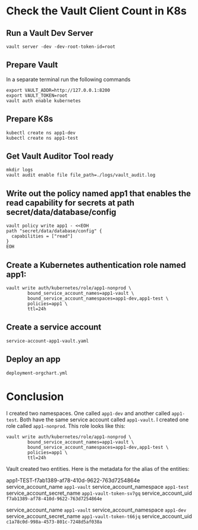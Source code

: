 # Check the Vault Client Count in K8s

## Run a Vault Dev Server
```shell
vault server -dev -dev-root-token-id=root
```

## Prepare Vault
In a separate terminal run the following commands
```shell
export VAULT_ADDR=http://127.0.0.1:8200
export VAULT_TOKEN=root
vault auth enable kubernetes
```

## Prepare K8s
```shell
kubectl create ns app1-dev
kubectl create ns app1-test
```

## Get Vault Auditor Tool ready
```shell
mkdir logs
vault audit enable file file_path=./logs/vault_audit.log
```

## Write out the policy named app1 that enables the read capability for secrets at path secret/data/database/config
```shell
vault policy write app1 - <<EOH
path "secret/data/database/config" {
  capabilities = ["read"]
}
EOH
```

## Create a Kubernetes authentication role named app1:

```shell
vault write auth/kubernetes/role/app1-nonprod \
        bound_service_account_names=app1-vault \
        bound_service_account_namespaces=app1-dev,app1-test \
        policies=app1 \
        ttl=24h
```

## Create a service account
`service-account-app1-vault.yaml`

## Deploy an app
`deployment-orgchart.yml`


# Conclusion
I created two namespaces. One called `app1-dev` and another called `app1-test`. Both have the same service account called `app1-vault`. I created one role called `app1-nonprod`. This role looks like this:
```
vault write auth/kubernetes/role/app1-nonprod \
        bound_service_account_names=app1-vault \
        bound_service_account_namespaces=app1-dev,app1-test \
        policies=app1 \
        ttl=24h
```

Vault created two entities. Here is the metadata for the alias of the entities:

app1-TEST-f7ab1389-af78-410d-9622-763d7254864e
service_account_name `app1-vault`
service_account_namespace `app1-test`
service_account_secret_name `app1-vault-token-sv7gq`
service_account_uid `f7ab1389-af78-410d-9622-763d7254864e`

service_account_name `app1-vault`
service_account_namespace `app1-dev`
service_account_secret_name `app1-vault-token-t66jq`
service_account_uid `c1a78c0d-998a-4573-801c-7248d5af038a`